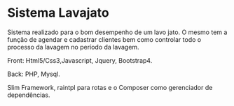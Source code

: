 # Sistema Lavajato
Sistema realizado para o bom desempenho de um lavo jato. O mesmo tem a função de agendar e cadastrar clientes bem como controlar todo o processo da lavagem no período da lavagem.

Front: Html5/Css3,Javascript, Jquery, Bootstrap4.

Back: PHP, Mysql.

Slim Framework, raintpl para rotas e o Composer como gerenciador de dependências.
